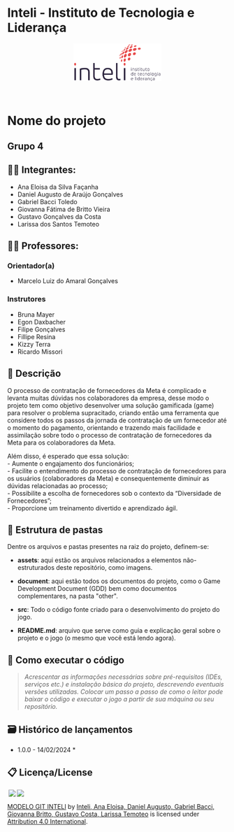 # Inteli - Instituto de Tecnologia e Liderança 

<p align="center">
<a href= "https://www.inteli.edu.br/"><img src="assets/inteli.png" alt="Inteli - Instituto de Tecnologia e Liderança" border="0" width=40% height=40%></a>
</p>

<br>

# Nome do projeto

## Grupo 4

## 👨‍🎓 Integrantes: 
- <a>Ana Eloisa da Silva Façanha</a>
- <a>Daniel Augusto de Araújo Gonçalves</a>
- <a>Gabriel Bacci Toledo</a> 
- <a>Giovanna Fátima de Britto Vieira</a> 
- <a>Gustavo Gonçalves da Costa</a>
- <a>Larissa dos Santos Temoteo</a> 

## 👩‍🏫 Professores:
### Orientador(a) 
- <a>Marcelo Luiz do Amaral Gonçalves</a>
### Instrutores
- <a>Bruna Mayer</a>
- <a>Egon Daxbacher</a> 
- <a>Filipe Gonçalves</a> 
- <a>Fillipe Resina</a>
- <a>Kizzy Terra</a> 
- <a>Ricardo Missori</a>

## 📜 Descrição

<a>O processo de contratação de fornecedores da Meta é complicado e levanta muitas dúvidas nos colaboradores da empresa, desse modo o projeto tem como objetivo desenvolver uma solução gamificada (game) para resolver o problema supracitado, criando então uma ferramenta que considere todos os passos da jornada de contratação de um fornecedor até o momento do pagamento, orientando e trazendo mais facilidade e assimilação sobre todo o processo de contratação de fornecedores da Meta para os colaboradores da Meta.</a>

<a>Além disso, é esperado que essa solução:</br>
    - Aumente o engajamento dos funcionários;</br>
    - Facilite o entendimento do processo de contratação de fornecedores para os usuários (colaboradores da Meta) e consequentemente diminuir as dúvidas relacionadas ao processo;</br>
    - Possibilite a escolha de fornecedores sob o contexto da “Diversidade de Fornecedores”;</br>
    - Proporcione um treinamento divertido e aprendizado ágil.</br>
</a>

## 📁 Estrutura de pastas

Dentre os arquivos e pastas presentes na raiz do projeto, definem-se:

- <b>assets</b>: aqui estão os arquivos relacionados a elementos não-estruturados deste repositório, como imagens.

- <b>document</b>: aqui estão todos os documentos do projeto, como o Game Development Document (GDD) bem como documentos complementares, na pasta "other".

- <b>src</b>: Todo o código fonte criado para o desenvolvimento do projeto do jogo.

- <b>README.md</b>: arquivo que serve como guia e explicação geral sobre o projeto e o jogo (o mesmo que você está lendo agora).

## 🔧 Como executar o código

>*Acrescentar as informações necessárias sobre pré-requisitos (IDEs, serviços etc.) e instalação básica do projeto, descrevendo eventuais versões utilizadas. Colocar um passo a passo de como o leitor pode baixar o código e executar o jogo a partir de sua máquina ou seu repositório.*


## 🗃 Histórico de lançamentos

* 1.0.0 - 14/02/2024
    * 

## 📋 Licença/License

<img style="height:22px!important;margin-left:3px;vertical-align:text-bottom;" src="https://mirrors.creativecommons.org/presskit/icons/cc.svg?ref=chooser-v1"><img style="height:22px!important;margin-left:3px;vertical-align:text-bottom;" src="https://mirrors.creativecommons.org/presskit/icons/by.svg?ref=chooser-v1"><p xmlns:cc="http://creativecommons.org/ns#" xmlns:dct="http://purl.org/dc/terms/"><a property="dct:title" rel="cc:attributionURL" href="https://github.com/Intelihub/Template_M1">MODELO GIT INTELI</a> by <a rel="cc:attributionURL dct:creator" property="cc:attributionName" href="https://github.com/Intelihub/Template_M1">Inteli, Ana Eloisa, Daniel Augusto, Gabriel Bacci, Giovanna Britto, Gustavo Costa, Larissa Temoteo</a> is licensed under <a href="http://creativecommons.org/licenses/by/4.0/?ref=chooser-v1" target="_blank" rel="license noopener noreferrer" style="display:inline-block;">Attribution 4.0 International</a>.</p>


